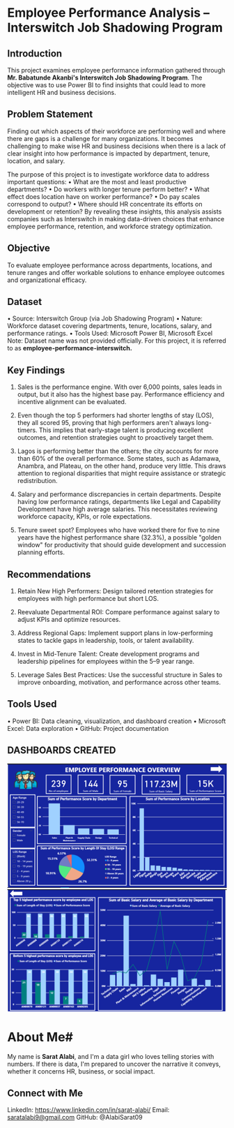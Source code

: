 # Employee Performance Analysis – Interswitch Job Shadowing Program

## Introduction
This project examines employee performance information gathered through **Mr. Babatunde Akanbi's Interswitch Job Shadowing Program**. 
The objective was to use Power BI to find insights that could lead to more intelligent HR and business decisions.

## Problem Statement
Finding out which aspects of their workforce are performing well and where there are gaps is a challenge for many organizations. It becomes challenging to make wise HR and business decisions when there is a lack of clear insight into how performance is impacted by department, tenure, location, and salary.

The purpose of this project is to investigate workforce data to address important questions:
• What are the most and least productive departments?
• Do workers with longer tenure perform better?
• What effect does location have on worker performance?
• Do pay scales correspond to output?
• Where should HR concentrate its efforts on development or retention?
By revealing these insights, this analysis assists companies such as Interswitch in making data-driven choices that enhance employee performance, retention, and workforce strategy optimization.

## Objective
To evaluate employee performance across departments, locations, and tenure ranges and offer workable solutions to enhance employee outcomes and organizational efficacy.

## Dataset
• Source: Interswitch Group (via Job Shadowing Program)
• Nature: Workforce dataset covering departments, tenure, locations, salary, and performance ratings.
• Tools Used: Microsoft Power BI, Microsoft Excel
Note: Dataset name was not provided officially. For this project, it is referred to as **employee-performance-interswitch.**

## Key Findings
1. Sales is the performance engine. With over 6,000 points, sales leads in output, but it also has the highest base pay. Performance efficiency and incentive alignment can be evaluated.

2. Even though the top 5 performers had shorter lengths of stay (LOS), they all scored 95, proving that high performers aren't always long-timers. This implies that early-stage talent is producing excellent outcomes, and retention strategies ought to proactively target them.

3. Lagos is performing better than the others; the city accounts for more than 60% of the overall performance. Some states, such as Adamawa, Anambra, and Plateau, on the other hand, produce very little. This draws attention to regional disparities that might require assistance or strategic redistribution.

4. Salary and performance discrepancies in certain departments. Despite having low performance ratings, departments like Legal and Capability Development have high average salaries. This necessitates reviewing workforce capacity, KPIs, or role expectations.

5. Tenure sweet spot? Employees who have worked there for five to nine years have the highest performance share (32.3%), a possible "golden window" for productivity that should guide development and succession planning efforts.

## Recommendations
1. Retain New High Performers:
   Design tailored retention strategies for employees with high performance but short LOS.

2. Reevaluate Departmental ROI:
   Compare performance against salary to adjust KPIs and optimize resources.

3. Address Regional Gaps:
   Implement support plans in low-performing states to tackle gaps in leadership, tools, or talent availability.

4. Invest in Mid-Tenure Talent:
   Create development programs and leadership pipelines for employees within the 5–9 year range.

5. Leverage Sales Best Practices:
   Use the successful structure in Sales to improve onboarding, motivation, and performance across other teams.

##  Tools Used
• Power BI: Data cleaning, visualization, and dashboard creation
• Microsoft Excel: Data exploration
• GitHub: Project documentation

## DASHBOARDS CREATED
![](Job_dashboard1.png)
![](Job_dashboard2.png)


# About Me#
My name is **Sarat Alabi**, and I'm a data girl who loves telling stories with numbers. If there is data, I'm prepared to uncover the narrative it conveys, whether it concerns HR, business, or social impact.

## Connect with Me
LinkedIn: https://www.linkedin.com/in/sarat-alabi/
Email: saratalabi9@gmail.com
GitHub: @AlabiSarat09


